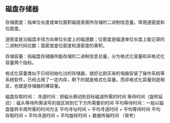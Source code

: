 ## 磁盘存储器
存储密度：指单位长度或单位面积磁层表面所存储的二进制信息量。常用道密度和位密度。

道密度是沿磁盘半径方向单位长度上的磁道数；位密度是磁道单位长度上能记录的二进制代码位数；面密度是位密度和道密度的乘积。 

存储容量：指磁盘存储器所能存储的二进制信息总量，分为格式化容量和非格式化容量两个指标。

格式化容量类似于已经初始化过的存储器，就好比刚买来的电脑安装了操作系统等系统软件，已经占用了一定内存，剩下的就是格式化容量。而非格式化容量则是相反，也就是存储器的裸容量。

磁盘存取时间： 
寻道时间：把磁头移动到目标磁道所需的时间
等待时间（旋转延迟）：磁头等待所需读写的扇区转到它下方所需要的时间
平均等待时间：一般以磁盘旋转半周所需的时间为主
平均寻址时间 = 平均寻道时间 + 平均等待时间
平均存取时间 = 平均寻道时间 + 平均旋转时间 + 数据传输时间 （常考）






